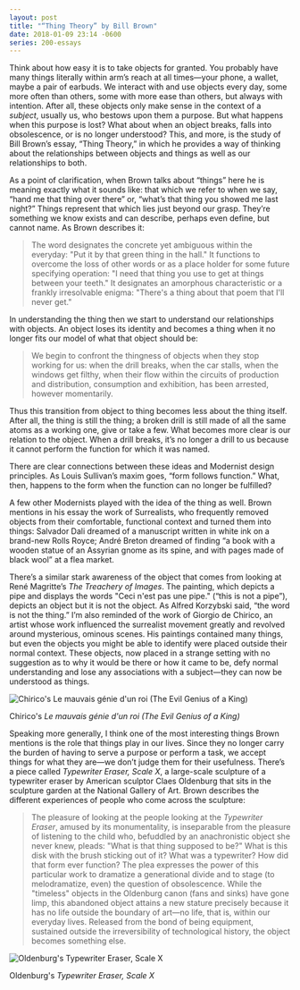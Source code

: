 ```yaml
---
layout: post
title: "“Thing Theory” by Bill Brown"
date: 2018-01-09 23:14 -0600
series: 200-essays
---
```


Think about how easy it is to take objects for granted. You probably have many things literally within arm’s reach at all times—your phone, a wallet, maybe a pair of earbuds. We interact with and use objects every day, some more often than others, some with more ease than others, but always with intention. After all, these objects only make sense in the context of a *subject*, usually us, who bestows upon them a purpose. But what happens when this purpose is lost? What about when an object breaks, falls into obsolescence, or is no longer understood? This, and more, is the study of Bill Brown’s essay, “Thing Theory,” in which he provides a way of thinking about the relationships between objects and things as well as our relationships to both.

As a point of clarification, when Brown talks about “things” here he is meaning exactly what it sounds like: that which we refer to when we say, “hand me that thing over there” or, “what’s that thing you showed me last night?” Things represent that which lies just beyond our grasp. They’re something we know exists and can describe, perhaps even define, but cannot name. As Brown describes it:

> The word designates the concrete yet ambiguous within the everyday: "Put it by that green thing in the hall." It functions to overcome the loss of other words or as a place holder for some future specifying operation: "I need that thing you use to get at things between your teeth." It designates an amorphous characteristic or a frankly irresolvable enigma: "There's a thing about that poem that I'll never get."

In understanding the thing then we start to understand our relationships with objects. An object loses its identity and becomes a thing when it no longer fits our model of what that object should be: 

> We begin to confront the thingness of objects when they stop working for us: when the drill breaks, when the car stalls, when the windows get filthy, when their flow within the circuits of production and distribution, consumption and exhibition, has been arrested, however momentarily.

Thus this transition from object to thing becomes less about the thing itself. After all, the thing is still the thing; a broken drill is still made of all the same atoms as a working one, give or take a few. What becomes more clear is our relation to the object. When a drill breaks, it’s no longer a drill to us because it cannot perform the function for which it was named. 

There are clear connections between these ideas and Modernist design principles. As Louis Sullivan’s maxim goes, “form follows function.” What, then, happens to the form when the function can no longer be fulfilled? 

A few other Modernists played with the idea of the thing as well. Brown mentions in his essay the work of Surrealists, who frequently removed objects from their comfortable, functional context and turned them into things: Salvador Dali dreamed of a manuscript written in white ink on a brand-new Rolls Royce; André Breton dreamed of finding “a book with a wooden statue of an Assyrian gnome as its spine, and with pages made of black wool” at a flea market. 

There’s a similar stark awareness of the object that comes from looking at René Magritte’s *The Treachery of Images*. The painting, which depicts a pipe and displays the words "Ceci n'est pas une pipe." (“this is not a pipe”), depicts an object but it is not the object. As Alfred Korzybski said, “the word is not the thing.” I’m also reminded of the work of Giorgio de Chirico, an artist whose work influenced the surrealist movement greatly and revolved around mysterious, ominous scenes. His paintings contained many things, but even the objects you might be able to identify were placed outside their normal context. These objects, now placed in a strange setting with no suggestion as to why it would be there or how it came to be, defy normal understanding and lose any associations with a subject—they can now be understood as things.

![Chirico's *Le mauvais génie d'un roi (The Evil Genius of a King)*](https://upload.wikimedia.org/wikipedia/en/thumb/1/1f/Giorgio_de_Chirico%2C_1914-15%2C_Le_mauvais_génie_d’un_roi_%28The_Evil_Genius_of_a_King%29%2C_oil_on_canvas%2C_61_×_50.2_cm%2C_Museum_of_Modern_Art%2C_New_York.jpg/1280px-Giorgio_de_Chirico%2C_1914-15%2C_Le_mauvais_génie_d’un_roi_%28The_Evil_Genius_of_a_King%29%2C_oil_on_canvas%2C_61_×_50.2_cm%2C_Museum_of_Modern_Art%2C_New_York.jpg)
<p class="caption">Chirico's <em>Le mauvais génie d'un roi (The Evil Genius of a King)</em></p>

Speaking more generally, I think one of the most interesting things Brown mentions is the role that things play in our lives. Since they no longer carry the burden of having to serve a purpose or perform a task, we accept things for what they are—we don’t judge them for their usefulness. There’s a piece called *Typewriter Eraser, Scale X*,  a large-scale sculpture of a typewriter eraser by American sculptor Claes Oldenburg that sits in the sculpture garden at the National Gallery of Art. Brown describes the different experiences of people who come across the sculpture:

> The pleasure of looking at the people looking at the *Typewriter Eraser*, amused by its monumentality, is inseparable from the pleasure of listening to the child who, befuddled by an anachronistic object she never knew, pleads: "What is that thing supposed to be?" What is this disk with the brush sticking out of it? What was a typewriter? How did that form ever function? The plea expresses the power of this particular work to dramatize a generational divide and to stage (to melodramatize, even) the question of obsolescence. While the "timeless" objects in the Oldenburg canon (fans and sinks) have gone limp, this abandoned object attains a new stature precisely because it has no life outside the boundary of art—no life, that is, within our everyday lives. Released from the bond of being equipment, sustained outside the irreversibility of technological history, the object becomes something else.

![Oldenburg's *Typewriter Eraser, Scale X*](http://etc.usf.edu/clippix/pix/typewriter-eraser-scale-x_medium.jpg)
<p class="caption">Oldenburg's <em>Typewriter Eraser, Scale X</em></p>